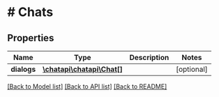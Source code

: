 # # Chats

## Properties

Name | Type | Description | Notes
------------ | ------------- | ------------- | -------------
**dialogs** | [**\chatapi\chatapi\Chat[]**](Chat.md) |  | [optional] 

[[Back to Model list]](../../README.md#documentation-for-models) [[Back to API list]](../../README.md#documentation-for-api-endpoints) [[Back to README]](../../README.md)


